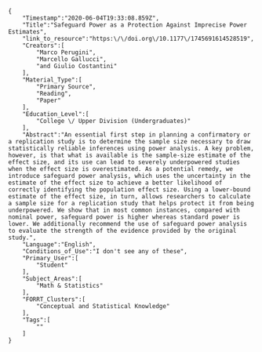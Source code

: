 
    {
        "Timestamp":"2020-06-04T19:33:08.859Z",
        "Title":"Safeguard Power as a Protection Against Imprecise Power Estimates",
        "link_to_resource":"https:\/\/doi.org\/10.1177\/1745691614528519",
        "Creators":[
            "Marco Perugini",
            "Marcello Gallucci",
            "and Giulio Costantini"
        ],
        "Material_Type":[
            "Primary Source",
            "Reading",
            "Paper"
        ],
        "Education_Level":[
            "College \/ Upper Division (Undergraduates)"
        ],
        "Abstract":"An essential first step in planning a confirmatory or a replication study is to determine the sample size necessary to draw statistically reliable inferences using power analysis. A key problem, however, is that what is available is the sample-size estimate of the effect size, and its use can lead to severely underpowered studies when the effect size is overestimated. As a potential remedy, we introduce safeguard power analysis, which uses the uncertainty in the estimate of the effect size to achieve a better likelihood of correctly identifying the population effect size. Using a lower-bound estimate of the effect size, in turn, allows researchers to calculate a sample size for a replication study that helps protect it from being underpowered. We show that in most common instances, compared with nominal power, safeguard power is higher whereas standard power is lower. We additionally recommend the use of safeguard power analysis to evaluate the strength of the evidence provided by the original study.",
        "Language":"English",
        "Conditions_of_Use":"I don't see any of these",
        "Primary_User":[
            "Student"
        ],
        "Subject_Areas":[
            "Math & Statistics"
        ],
        "FORRT_Clusters":[
            "Conceptual and Statistical Knowledge"
        ],
        "Tags":[
            ""
        ]
    }
